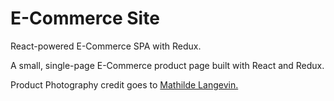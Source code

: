 # E-Commerce Site
React-powered E-Commerce SPA with Redux.

A small, single-page E-Commerce product page built with React and Redux.

Product Photography credit goes to [Mathilde Langevin.](https://unsplash.com/@mathildelangevin)